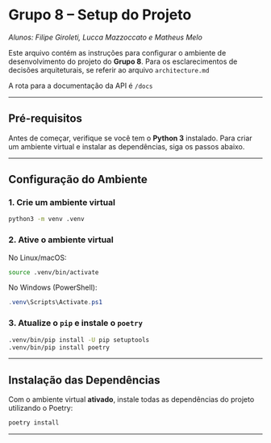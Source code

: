 # Grupo 8 – Setup do Projeto

_Alunos: Filipe Giroleti, Lucca Mazzoccato e Matheus Melo_

Este arquivo contém as instruções para configurar o ambiente de desenvolvimento do projeto do **Grupo 8**. Para os esclarecimentos de decisões arquiteturais, se referir ao arquivo `architecture.md`

A rota para a documentação da API é `/docs`

---

## Pré-requisitos

Antes de começar, verifique se você tem o **Python 3** instalado. Para criar um ambiente virtual e instalar as dependências, siga os passos abaixo.

---

## Configuração do Ambiente

### 1. Crie um ambiente virtual

```bash
python3 -m venv .venv
```

### 2. Ative o ambiente virtual

No Linux/macOS:

```bash
source .venv/bin/activate
```

No Windows (PowerShell):

```powershell
.venv\Scripts\Activate.ps1
```

### 3. Atualize o `pip` e instale o `poetry`

```bash
.venv/bin/pip install -U pip setuptools
.venv/bin/pip install poetry
```

---

## Instalação das Dependências

Com o ambiente virtual **ativado**, instale todas as dependências do projeto utilizando o Poetry:

```bash
poetry install
```

---
